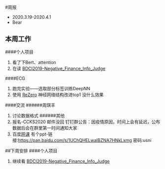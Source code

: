 #周报
* 2020.3.19-2020.4.1
* Bear
## 本周工作
####个人项目
1. 看了下Bert、attention
2. 在读 [BDCI2019-Negative_Finance_Info_Judge](https://github.com/A-Rain/BDCI2019-Negative_Finance_Info_Judge)

####ECG
1. 跑完实验——选取部分标签训练DeepNN
1. 使用 [ReZero](https://mp.weixin.qq.com/s/NVt-H5UjTqGUygGDlGtuow) 神经网络结构改进top1
没什么效果

####交流
######周琪丰
1. 讨论数据格式
######其他
1. 报名-CCKS2020
邮件没回
钉钉群公告：因疫情原因，时间上会有延迟，公布数据后会在群里第一时间通知大家
2. 百度[网课](https://cloud.baidu.com/live/detail.html?liveId=188)
有个ppt-链接:https://pan.baidu.com/s/1UChQHELwaIBZNA7HNkLxmg 密码:usni

##下周安排
####个人项目
1. 继续看 [BDCI2019-Negative_Finance_Info_Judge](https://github.com/A-Rain/BDCI2019-Negative_Finance_Info_Judge)


